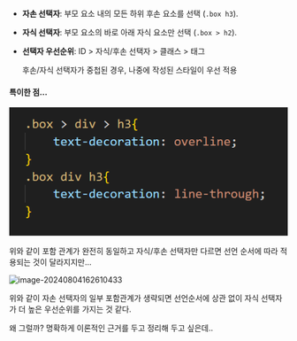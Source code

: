 ### 

- **자손 선택자**: 부모 요소 내의 모든 하위 후손 요소를 선택 (`.box h3`).

- **자식 선택자**: 부모 요소의 바로 아래 자식 요소만 선택 (`.box > h2`).

- **선택자 우선순위**: ID > 자식/후손 선택자 > 클래스 > 태그

  후손/자식 선택자가 중첩된 경우, 나중에 작성된 스타일이 우선 적용







<h4>특이한 점...</h4>



![image-20240804162637161](\images\2024-08-04-selector\image-20240804162637161.png)

위와 같이 포함 관계가 완전히 동일하고 자식/후손 선택자만 다르면 선언 순서에 따라 적용되는 것이 달라지지만...



![image-20240804162610433](C:\bmnbjo\bmnbjo-github-blog\bmnbjo.github.io\images\2024-08-04-selector\image-20240804162610433.png)

위와 같이 자손 선택자의 일부 포함관계가 생략되면 선언순서에 상관 없이 자식 선택자가 더 높은 우선순위를 가지는 것 같다.

왜 그럴까? 명확하게 이론적인 근거를 두고 정리해 두고 싶은데..